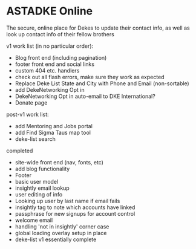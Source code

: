 # ASTADKE Online
The secure, online place for Dekes to update their contact info, as well as look up contact info of their fellow brothers

v1 work list (in no particular order):
+ Blog front end (including pagination)
+ footer front end and social links
+ custom 404 etc. handlers
+ check out all flash errors, make sure they work as expected
+ Replace Deke List State and City with Phone and Email (non-sortable)
+ add DekeNetworking Opt in
+ DekeNetworking Opt in auto-email to DKE International?
+ Donate page

post-v1 work list:
+ add Mentoring and Jobs portal
+ add Find Sigma Taus map tool
+ deke-list search

completed
+ site-wide front end (nav, fonts, etc)
+ add blog functionality
+ Footer
+ basic user model
+ insightly email lookup
+ user editing of info
+ Looking up user by last name if email fails
+ insightly tag to note which accounts have linked
+ passphrase for new signups for account control
+ welcome email
+ handling 'not in insightly' corner case
+ global loading overlay setup in place
+ deke-list v1 essentially complete